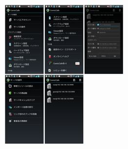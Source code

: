 <img src='https://raw.githubusercontent.com/burton999dev/ComicCafeHelp/master/images/ja/client/SettingsList.png' width='25%' height='25%'/>
<img src='https://raw.githubusercontent.com/burton999dev/ComicCafeHelp/master/images/ja/client/SettingsList2.png' width='25%' height='25%'/>
<img src='https://raw.githubusercontent.com/burton999dev/ComicCafeHelp/master/images/ja/client/SettingsServer.png' width='25%' height='25%'/>
<img src='https://raw.githubusercontent.com/burton999dev/ComicCafeHelp/master/images/ja/client/SettingsServerOperation.png' width='25%' height='25%'/>
<img src='https://raw.githubusercontent.com/burton999dev/ComicCafeHelp/master/images/ja/client/AccountList.png' width='25%' height='25%'/>
